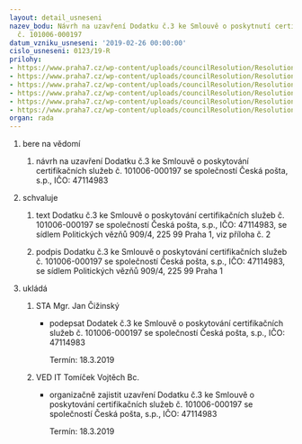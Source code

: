 ```yaml
---
layout: detail_usneseni
nazev_bodu: Návrh na uzavření Dodatku č.3 ke Smlouvě o poskytnutí certifikačních služeb
  č. 101006-000197
datum_vzniku_usneseni: '2019-02-26 00:00:00'
cislo_usneseni: 0123/19-R
prilohy:
- https://www.praha7.cz/wp-content/uploads/councilResolution/Resolutions/30642/export/DuvodovazpravaCP3~433249.docx
- https://www.praha7.cz/wp-content/uploads/councilResolution/Resolutions/30642/export/dodatek3_kesmlouve_anonym~433248.pdf
- https://www.praha7.cz/wp-content/uploads/councilResolution/Resolutions/30642/export/CP_smlouva_ceritikacnisluzby_07022006~433247.pdf
- https://www.praha7.cz/wp-content/uploads/councilResolution/Resolutions/30642/export/dodatek1_kesmlouve_anonym~433246.pdf
- https://www.praha7.cz/wp-content/uploads/councilResolution/Resolutions/30642/export/dodatek2_kesmlouve_anonym~433245.pdf
- https://www.praha7.cz/wp-content/uploads/councilResolution/Resolutions/30642/export/export~433738.pdf
organ: rada
---
```

<OL class=urzList_view id=urzList>
<LI class=urzClass1><SPAN name="1">bere na vědomí</SPAN> 
<OL class="urzOlClass decimal ">
<LI class=urzClass2 style="TEXT-ALIGN: left"><SPAN>
<P>návrh na uzavření Dodatku č.3 ke Smlouvě o poskytování certifikačních služeb č. 101006-000197 se společností Česká pošta, s.p., IČO: 47114983</P></SPAN></LI></OL></LI>
<LI class=urzClass1><SPAN name="24">schvaluje</SPAN> 
<OL class="urzOlClass decimal ">
<LI class=urzClass2 style="TEXT-ALIGN: left"><SPAN>
<P>text Dodatku č.3 ke Smlouvě o poskytování certifikačních služeb č. 101006-000197 se společností Česká pošta, s.p., IČO: 47114983, se sídlem Politických vězňů 909/4, 225 99 Praha 1, viz příloha č. 2</P></SPAN></LI>
<LI class=urzClass2 style="TEXT-ALIGN: left"><SPAN>
<P>podpis Dodatku č.3 ke Smlouvě o poskytování certifikačních služeb č. 101006-000197 se společností Česká pošta, s.p., IČO: 47114983, se sídlem Politických vězňů 909/4, 225 99 Praha 1</P></SPAN></LI></OL></LI>
<LI class=urzClass1 id=urzUkoly><SPAN name="1">ukládá</SPAN>
<OL class=urzOlClass>
<LI class=urzClass2><SPAN>
<P>STA Mgr. Jan Čižinský</P></SPAN>
<UL class=urzUlClass>
<LI class=urzClass3><SPAN>
<P>podepsat Dodatek č.3 ke Smlouvě o poskytování certifikačních služeb č. 101006-000197 se společností Česká pošta, s.p., IČO: 47114983</P></SPAN><SPAN class=urzUkolTermin>Termín:&nbsp;18.3.2019</SPAN></LI></UL></LI>
<LI class=urzClass2><SPAN>
<P>VED IT Tomíček Vojtěch Bc.</P></SPAN>
<UL class=urzUlClass>
<LI class=urzClass3><SPAN>
<P>organizačně zajistit uzavření Dodatku č.3 ke Smlouvě o poskytování certifikačních služeb č. 101006-000197 se společností Česká pošta, s.p., IČO: 47114983</P></SPAN><SPAN class=urzUkolTermin>Termín:&nbsp;18.3.2019</SPAN></LI></UL></LI></OL></LI></OL>